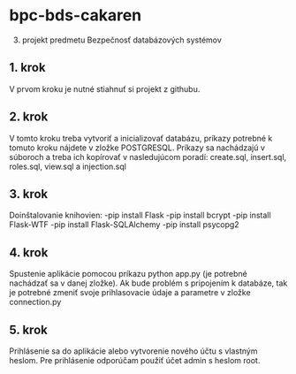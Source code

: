 # bpc-bds-cakaren

3. projekt predmetu Bezpečnosť databázových systémov

## 1. krok
V prvom kroku je nutné stiahnuť si projekt z githubu.

## 2. krok
V tomto kroku treba vytvoriť a inicializovať databázu, príkazy potrebné k tomuto kroku nájdete v zložke POSTGRESQL.
Príkazy sa nachádzajú v súboroch a treba ich kopírovať v nasledujúcom poradí: create.sql, insert.sql, roles.sql, view.sql a injection.sql  

## 3. krok
Doinštalovanie knihovien:   -pip install Flask
                            -pip install bcrypt
                            -pip install Flask-WTF
                            -pip install Flask-SQLAlchemy
                            -pip install psycopg2

## 4. krok
Spustenie aplikácie pomocou príkazu python app.py (je potrebné nachádzať sa v danej zložke). Ak bude problém s pripojením k databáze, tak je potrebné zmeniť svoje prihlasovacie údaje a parametre v zložke connection.py

## 5. krok
Prihlásenie sa do aplikácie alebo vytvorenie nového účtu s vlastným heslom. 
Pre prihlásenie odporúčam použiť účet admin s heslom root. 
